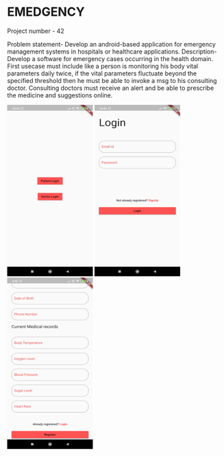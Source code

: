 # EMEDGENCY

Project number - 42

Problem statement- Develop an android-based application for emergency management systems in hospitals or healthcare applications.
Description-
Develop a software for emergency cases occurring in the health domain.
First usecase must include like a person is monitoring his body vital parameters daily twice, if the vital parameters fluctuate beyond the specified threshold then he must be able to invoke a msg to his consulting doctor.
Consulting doctors must receive an alert and  be able to prescribe the medicine and suggestions online.





<img src="https://github.com/priyanshu0405/ASAP-IIT2019131/blob/master/images/Screenshot_2021-03-10-23-23-18-119_com.priyanshu.emedgency.jpg" width="200" height="400">         <img src="https://github.com/priyanshu0405/ASAP-IIT2019131/blob/master/images/Screenshot_2021-03-10-23-53-52-661_com.priyanshu.emedgency.jpg" width="200" height="400">          <img src="https://github.com/priyanshu0405/ASAP-IIT2019131/blob/master/images/Screenshot_2021-03-11-00-42-42-315_com.priyanshu.emedgency.jpg" width="200" height="400">
